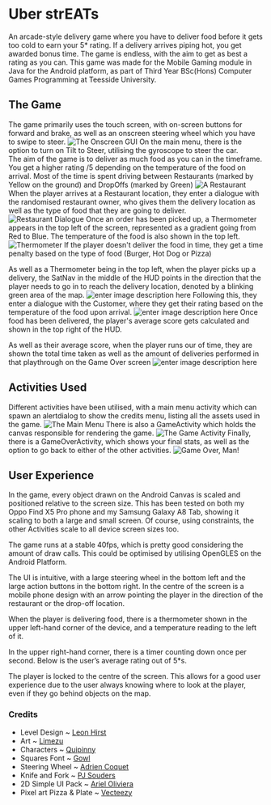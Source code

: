 # Uber strEATs
An arcade-style delivery game where you have to deliver food before it gets too cold to earn your 5* rating. If a delivery arrives piping hot, you get awarded bonus time. The game is endless, with the aim to get as best a rating as you can. This game was made for the Mobile Gaming module in Java for the Android platform, as part of Third Year BSc(Hons) Computer Games Programming at Teesside University.
##  The Game
The game primarily uses the touch screen, with on-screen buttons for forward and brake, as well as an onscreen steering wheel which you have to swipe to steer. 
![The Onscreen GUI](https://github.com/TomDotScott/Android-Heat-Game/blob/main/showcase_images/dropoff.jpg?raw=true)
On the main menu, there is the option to turn on Tilt to Steer, utilising the gyroscope to steer the car.  
The aim of the game is to deliver as much food as you can in the timeframe. You get a higher rating /5 depending on the temperature of the food on arrival. 
Most of the time is spent driving between Restaurants (marked by Yellow on the ground) and DropOffs (marked by Green) 
![A Restaurant](https://github.com/TomDotScott/Android-Heat-Game/blob/main/showcase_images/pickup.jpg?raw=true)
When the player arrives at a Restaurant location, they enter a dialogue with the randomised restaurant owner, who gives them the delivery location as well as the type of food that they are going to deliver.
![Restaurant Dialogue](https://github.com/TomDotScott/Android-Heat-Game/blob/main/showcase_images/restaurant_dialogue.jpg?raw=true)
Once an order has been picked up, a Thermometer appears in the top left of the screen, represented as a gradient going from Red to Blue. The temperature of the food is also shown in the top left. 
![Thermometer](https://github.com/TomDotScott/Android-Heat-Game/blob/main/showcase_images/delivery.jpg?raw=true)
If the player doesn't deliver the food in time, they get a time penalty based on the type of food (Burger, Hot Dog or Pizza)

As well as a Thermometer being in the top left, when the player picks up a delivery, the SatNav in the middle of the HUD points in the direction that the player needs to go in to reach the delivery location, denoted by a blinking green area of the map.
![enter image description here](https://github.com/TomDotScott/Android-Heat-Game/blob/main/showcase_images/dropoff.jpg?raw=true)
Following this, they enter a dialogue with the Customer, where they get their rating based on the temperature of the food upon arrival. 
![enter image description here](https://github.com/TomDotScott/Android-Heat-Game/blob/main/showcase_images/customer_dialogue.jpg?raw=true)
Once food has been delivered, the player's average score gets calculated and shown in the top right of the HUD. 

As well as their average score, when the player runs our of time, they are shown the total time taken as well as the amount of deliveries performed in that playthrough on the Game Over screen
![enter image description here](https://github.com/TomDotScott/Android-Heat-Game/blob/main/showcase_images/game_over.jpg?raw=true)
## Activities Used
Different activities have been utilised, with a main menu activity which can spawn an alertdialog to show the credits menu, listing all the assets used in the game. 
![The Main Menu](https://github.com/TomDotScott/Android-Heat-Game/blob/main/showcase_images/main_menu.jpg?raw=true)
There is also a GameActivity which holds the canvas responsible for rendering the game. 
![The Game Activity](https://github.com/TomDotScott/Android-Heat-Game/blob/main/showcase_images/pickup.jpg?raw=true)
Finally, there is a GameOverActivity, which shows your final stats, as well as the option to go back to either of the other activities.
![Game Over, Man!](https://github.com/TomDotScott/Android-Heat-Game/blob/main/showcase_images/game_over.jpg?raw=true)
## User Experience
In the game, every object drawn on the Android Canvas is scaled and positioned relative to the screen size. This has been tested on both my Oppo Find X5 Pro phone and my Samsung Galaxy A8 Tab, showing it  scaling to both a large and small screen. Of course, using constraints, the other Activities scale to all device screen sizes too.  

The game runs at a stable 40fps, which is pretty good considering the amount of draw calls. This could be optimised by utilising OpenGLES on the Android Platform.

The UI is intuitive, with a large steering wheel in the bottom left and the large action buttons in the bottom right. In the centre of the screen is a mobile phone design with an arrow pointing the player in the direction of the restaurant or the drop-off location.

When the player is delivering food, there is a thermometer shown in the upper left-hand corner of the device, and a temperature reading to the left of it.

In the upper right-hand corner, there is a timer counting down once per second. Below is the user’s average rating out of 5*s.

The player is locked to the centre of the screen. This allows for a good user experience due to the user always knowing where to look at the player, even if they go behind objects on the map.

### Credits
- Level Design ~ [Leon Hirst](http://leonhirst.myportfolio.com/) 
- Art ~ [Limezu](http://limezu.itch.io/)    
- Characters ~ [Quipinny](http://quipinny.itch.io/)    
- Squares Font ~ [Gowl](http://gowldev.itch.io/)    
- Steering Wheel ~ [Adrien Coquet](http://thenounproject.com/coquet_adrien)    
- Knife and Fork ~ [PJ Souders](http://thenounproject.com/axoplasm/)    
- 2D Simple UI Pack ~ [Ariel Oliviera](http://oarielg.itch.io/)    
- Pixel art Pizza & Plate ~ [Vecteezy](http://vecteezy.com/)    
